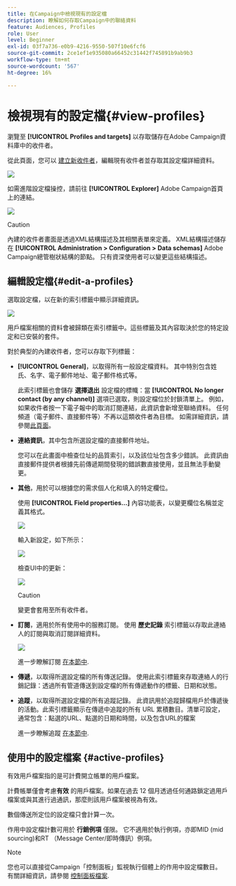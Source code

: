 ```yaml
---
title: 在Campaign中檢視現有的設定檔
description: 瞭解如何存取Campaign中的聯絡資料
feature: Audiences, Profiles
role: User
level: Beginner
exl-id: 03f7a736-e0b9-4216-9550-507f10e6fcf6
source-git-commit: 2ce1ef1e935080a66452c31442f745891b9ab9b3
workflow-type: tm+mt
source-wordcount: '567'
ht-degree: 16%

---
```


# 檢視現有的設定檔{#view-profiles}

瀏覽至 **[!UICONTROL Profiles and targets]** 以存取儲存在Adobe Campaign資料庫中的收件者。

從此頁面，您可以 [建立新收件者](create-profiles.md)，編輯現有收件者並存取其設定檔詳細資料。

![](assets/profiles-and-targets.png)

如需進階設定檔操控，請前往 **[!UICONTROL Explorer]** Adobe Campaign首頁上的連結。

![](assets/recipients-in-explorer.png)


>[!CAUTION]
>
>內建的收件者畫面是透過XML結構描述及其相關表單來定義。 XML結構描述儲存在 **[!UICONTROL Administration > Configuration > Data schemas]** Adobe Campaign總管樹狀結構的節點。 只有資深使用者可以變更這些結構描述。
>

## 編輯設定檔{#edit-a-profiles}

選取設定檔，以在新的索引標籤中顯示詳細資訊。

![](assets/edit-a-profile.png)

用戶檔案相關的資料會被歸類在索引標籤中。這些標籤及其內容取決於您的特定設定和已安裝的套件。

對於典型的內建收件者，您可以存取下列標籤：

* **[!UICONTROL General]**，以取得所有一般設定檔資料。 其中特別包含姓氏、名字、電子郵件地址、電子郵件格式等。

  此索引標籤也會儲存 **選擇退出** 設定檔的標幟：當 **[!UICONTROL No longer contact (by any channel)]** 選項已選取，則設定檔位於封鎖清單上。 例如，如果收件者按一下電子報中的取消訂閱連結，此資訊會新增至聯絡資料。 任何頻道（電子郵件、直接郵件等）不再以這類收件者為目標。 如需詳細資訊，請參閱[此頁面](../send/quarantines.md)。

* **連絡資訊**，其中包含所選設定檔的直接郵件地址。

  您可以在此畫面中檢查位址的品質索引，以及該位址包含多少錯誤。 此資訊由直接郵件提供者根據先前傳遞期間發現的錯誤數直接使用，並且無法手動變更。

* **其他**，用於可以根據您的需求個人化和填入的特定欄位。

  使用 **[!UICONTROL Field properties…]** 內容功能表，以變更欄位名稱並定義其格式。

  ![](assets/other-tab-field-properties.png)

  輸入新設定，如下所示：

  ![](assets/change-field-properties.png)

  檢查UI中的更新：

  ![](assets/other-tab-updated.png)


  >[!CAUTION]
  >變更會套用至所有收件者。
  >


* **訂閱**，適用於所有使用中的服務訂閱。 使用 **歷史記錄** 索引標籤以存取此連絡人的訂閱與取消訂閱詳細資料。

  ![](assets/subscription-tab.png)

  進一步瞭解訂閱 [在本節中](../start/subscriptions.md).

* **傳遞**，以取得所選設定檔的所有傳送記錄。 使用此索引標籤來存取連絡人的行銷記錄：透過所有管道傳送到設定檔的所有傳遞動作的標籤、日期和狀態。


* **追蹤**，以取得所選設定檔的所有追蹤記錄。 此資訊用於追蹤歸檔用戶於傳遞後的活動。此索引標籤顯示在傳遞中追蹤的所有 URL 累積數目。清單可設定，通常包含：點選的URL、點選的日期和時間，以及包含URL的檔案

  進一步瞭解追蹤 [在本節中](../start/tracking.md).


## 使用中的設定檔案 {#active-profiles}

有效用戶檔案指的是可計費開立帳單的用戶檔案。

計費帳單僅會考慮&#x200B;**有效** 的用戶檔案。如果在過去 12 個月透過任何通路鎖定過用戶檔案或與其進行過通訊，那麼則該用戶檔案被視為有效。

數個傳送所定位的設定檔只會計算一次。

作用中設定檔計數可用於 **行銷例項** 僅限。 它不適用於執行例項，亦即MID (mid sourcing)和RT （Message Center/即時傳訊）例項。

>[!NOTE]
>
>您也可以直接從Campaign「控制面板」監視執行個體上的作用中設定檔數目。 有關詳細資訊，請參閱 [控制面板檔案](https://experienceleague.adobe.com/docs/control-panel/using/performance-monitoring/active-profiles-monitoring.html).
